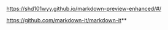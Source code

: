 https://shd101wyy.github.io/markdown-preview-enhanced/#/

https://github.com/markdown-it/markdown-it**
